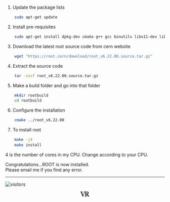 1. Update the package lists
```bash
    sudo apt-get update
```

2. Install pre-requisites
```bash
    sudo apt-get install dpkg-dev cmake g++ gcc binutils libx11-dev libxpm-dev libxft-dev libxext-dev libpng-dev libjpeg-dev python-dev libssl-dev libtbb-dev liblzma-dev
```

3. Download the latest root source code from cern website
```bash
    wget "https://root.cern/download/root_v6.22.00.source.tar.gz"
```

4. Extract the source code
```bash 
    tar -zxvf root_v6.22.00.source.tar.gz
```

5. Make a build folder and go into that folder
```bash 
    mkdir rootbuild
    cd rootbuild
```

6. Configure the installation
```bash
    cmake ../root_v6.22.00
```

7. To install root
```bash
    make -j4
    make install
```
4 is the number of cores in my CPU. Change according to your CPU.

Congratulations…ROOT is now installed.\
Please email me if you find any error.

---
![visitors](https://visitor-badge.glitch.me/badge?page_id=rangavirender.site.tools)

<p align="center">
<img src="logo_v1.png" width="30">
</p>
